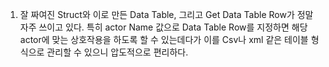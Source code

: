 1. 잘 짜여진 Struct와 이로 만든 Data Table, 그리고 Get Data Table Row가 정말 자주 쓰이고 있다. 특히 actor Name 값으로 Data Table Row를 지정하면 해당 actor에 맞는 상호작용을 하도록 할 수 있는데다가 이를 Csv나 xml 같은 테이블 형식으로 관리할 수 있으니 압도적으로 편리하다.
